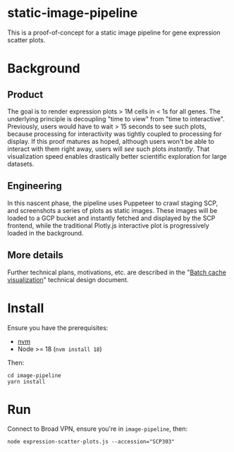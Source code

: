 # static-image-pipeline
This is a proof-of-concept for a static image pipeline for gene expression scatter plots.

# Background
## Product
The goal is to render expression plots > 1M cells in < 1s for all genes.  The underlying principle is decoupling "time to view" from "time to interactive".  Previously, users would have to wait > 15 seconds to see such plots, because processing for interactivity was tightly coupled to processing for display.  If this proof matures as hoped, although users won't be able to interact with them right away, users will _see_ such plots _instantly_.  That visualization speed enables drastically better scientific exploration for large datasets.

## Engineering
In this nascent phase, the pipeline uses Puppeteer to crawl staging SCP, and screenshots a series of plots as static images.  These images will be loaded to a GCP bucket and instantly fetched and displayed by the SCP frontend, while the traditional Plotly.js interactive plot is progressively loaded in the background.

## More details
Further technical plans, motivations, etc. are described in the "[Batch cache visualization](https://docs.google.com/document/d/1-mhtoWrg3RHoDjWrHGv2h-KtlnnYGPg5-lxlgRyWaK0/edit)" technical design document.

# Install
Ensure you have the prerequisites:
* [nvm](https://github.com/nvm-sh/nvm/blob/master/README.md#installing-and-updating)
* Node >= 18 (`nvm install 18`)

Then:
```
cd image-pipeline
yarn install
```

# Run
Connect to Broad VPN, ensure you're in `image-pipeline`, then:

```
node expression-scatter-plots.js --accession="SCP303"
```
